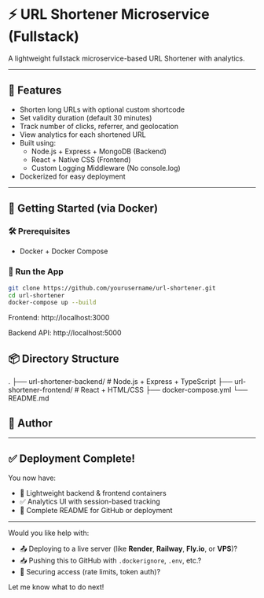 # ⚡ URL Shortener Microservice (Fullstack)

A lightweight fullstack microservice-based URL Shortener with analytics.

---

## 🔧 Features

- Shorten long URLs with optional custom shortcode
- Set validity duration (default 30 minutes)
- Track number of clicks, referrer, and geolocation
- View analytics for each shortened URL
- Built using:
  - Node.js + Express + MongoDB (Backend)
  - React + Native CSS (Frontend)
  - Custom Logging Middleware (No console.log)
- Dockerized for easy deployment

---

## 🚀 Getting Started (via Docker)

### 🛠 Prerequisites

- Docker + Docker Compose

### 🔄 Run the App

```bash
git clone https://github.com/yourusername/url-shortener.git
cd url-shortener
docker-compose up --build
```

Frontend: http://localhost:3000

Backend API: http://localhost:5000

## 📦 Directory Structure

.
├── url-shortener-backend/ # Node.js + Express + TypeScript
├── url-shortener-frontend/ # React + HTML/CSS
├── docker-compose.yml
└── README.md

## 👤 Author

---

## ✅ Deployment Complete!

You now have:

- 🐳 Lightweight backend & frontend containers
- ✅ Analytics UI with session-based tracking
- 📝 Complete README for GitHub or deployment

---

Would you like help with:

- 📤 Deploying to a live server (like **Render**, **Railway**, **Fly.io**, or **VPS**)?
- 📥 Pushing this to GitHub with `.dockerignore`, `.env`, etc.?
- 🔐 Securing access (rate limits, token auth)?

Let me know what to do next!
